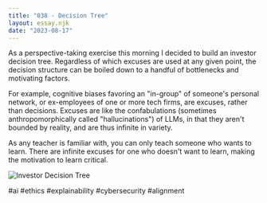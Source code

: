 ```yaml
---
title: "038 - Decision Tree"
layout: essay.njk
date: "2023-08-17"
---
```


As a perspective-taking exercise this morning I decided to build an investor decision tree. Regardless of which excuses are used at any given point, the decision structure can be boiled down to a handful of bottlenecks and motivating factors.

For example, cognitive biases favoring an "in-group" of someone's personal network, or ex-employees of one or more tech firms, are excuses, rather than decisions. Excuses are like the confabulations (sometimes anthropomorphically called "hallucinations") of LLMs, in that they aren't bounded by reality, and are thus infinite in variety.

As any teacher is familiar with, you can only teach someone who wants to learn. There are infinite excuses for one who doesn't want to learn, making the motivation to learn critical.

![Investor Decision Tree](https://media.licdn.com/dms/image/v2/D4D22AQEBTEJIVVwrJg/feedshare-shrink_800/feedshare-shrink_800/0/1691826102792?e=1737590400&v=beta&t=g47rRtreXqje-UgenSvRsaCzf3VmQc6wkB0ScNBLP1M)

#ai #ethics #explainability #cybersecurity #alignment
